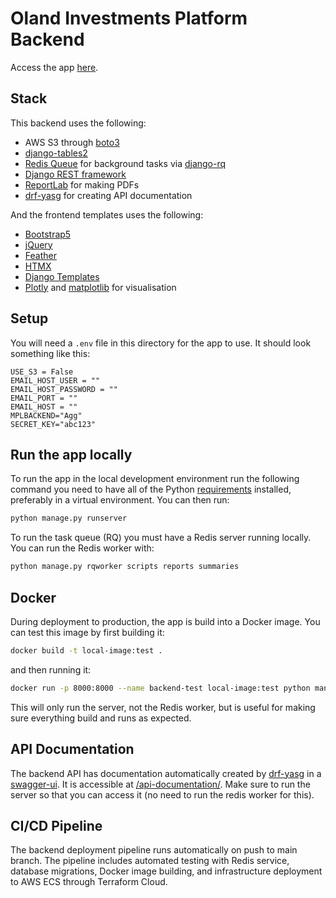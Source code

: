 # Oland Investments Platform Backend

Access the app [here](https://olandinvestments.com/).

## Stack

This backend uses the following:

- AWS S3 through [boto3](https://github.com/boto/boto3)
- [django-tables2](https://github.com/jieter/django-tables2)
- [Redis Queue](https://github.com/rq/rq) for background tasks via [django-rq](https://github.com/rq/django-rq)
- [Django REST framework](https://github.com/encode/django-rest-framework)
- [ReportLab](https://docs.reportlab.com/reportlab/userguide/ch1_intro/) for making PDFs
- [drf-yasg](https://github.com/axnsan12/drf-yasg) for creating API documentation

And the frontend templates uses the following:

- [Bootstrap5](https://getbootstrap.com/docs/5.3/getting-started/introduction/)
- [jQuery](https://jquery.com)
- [Feather](https://feathericons.com)
- [HTMX](https://htmx.org)
- [Django Templates](https://docs.djangoproject.com/en/4.2/topics/templates/)
- [Plotly](https://github.com/plotly/plotly.py) and [matplotlib](https://github.com/matplotlib/matplotlib) for visualisation

## Setup

You will need a `.env` file in this directory for the app to use. It should look something like this:

```env
USE_S3 = False
EMAIL_HOST_USER = ""
EMAIL_HOST_PASSWORD = ""
EMAIL_PORT = ""
EMAIL_HOST = ""
MPLBACKEND="Agg"
SECRET_KEY="abc123"
```

## Run the app locally

To run the app in the local development environment run the following command you need to have all of the Python [requirements](requirements.txt) installed, preferably in a virtual environment. You can then run:

```bash
python manage.py runserver
```

To run the task queue (RQ) you must have a Redis server running locally. You can run the Redis worker with:

```bash
python manage.py rqworker scripts reports summaries
```

## Docker

During deployment to production, the app is build into a Docker image. You can test this image by first building it:

```bash
docker build -t local-image:test .
```

and then running it:

```bash
docker run -p 8000:8000 --name backend-test local-image:test python manage.py runserver
```

This will only run the server, not the Redis worker, but is useful for making sure everything build and runs as expected.

## API Documentation

The backend API has documentation automatically created by [drf-yasg](https://github.com/axnsan12/drf-yasg) in a [swagger-ui](https://github.com/swagger-api/swagger-ui). It is accessible at [/api-documentation/](https://finance-platform-prototype-4ce168540ea9.herokuapp.com/api-documentation/). Make sure to run the server so that you can access it (no need to run the redis worker for this).

## CI/CD Pipeline

The backend deployment pipeline runs automatically on push to main branch. The pipeline includes automated testing with Redis service, database migrations, Docker image building, and infrastructure deployment to AWS ECS through Terraform Cloud.
